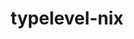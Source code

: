 ---
layout: libraries
title: "typelevel-nix"
description: "Development tools for Typelevel projects"
github: "https://github.com/typelevel/typelevel-nix"
---